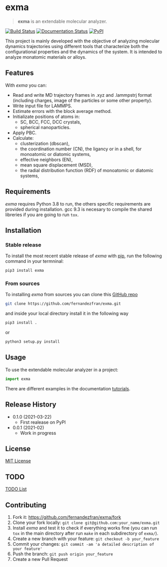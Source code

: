 # exma

> **exma** is an extendable molecular analyzer.

[![Build Status](https://travis-ci.com/fernandezfran/exma.svg?branch=master)](https://travis-ci.com/github/fernandezfran/exma)
[![Documentation Status](https://readthedocs.org/projects/exma/badge/?version=latest)](https://exma.readthedocs.io/en/latest/?badge=latest)
[![PyPI](https://img.shields.io/pypi/v/exma)](https://pypi.org/project/exma/)

This project is mainly developed with the objective of analyzing molecular dynamics trajectories using different tools that characterize both the configurational properties and the dynamics of the system. It is intended to analyze monatomic materials or alloys.


## Features

With _exma_ you can:

* Read and write MD trajectory frames in .xyz and .lammpstrj format (including charges, image of the particles or some other property).
* Write input file for LAMMPS.
* Estimate errors with the block average method.
* Initializate positions of atoms in:
    - SC, BCC, FCC, DCC crystals,
    - spherical nanoparticles.
* Apply PBC.
* Calculate:
    - clusterization (dbscan),
    - the coordination number (CN), the ligancy or in a shell, for monoatomic or diatomic systems,
    - effective neighbors (EN),
    - mean square displacement (MSD),
    - the radial distribution function (RDF) of monoatomic or diatomic systems,


## Requirements

_exma_ requires Python 3.8 to run, the others specific requirements are provided during installation. gcc 9.3 is necesary to compile the shared libreries if you are going to run `tox`.


## Installation

### Stable release

To install the most recent stable release of _exma_ with [pip](https://pip.pypa.io/en/stable/), run the following command in your termninal:

```bash
pip3 install exma
```

### From sources

To installing _exma_ from sources you can clone this [GitHub repo](https://github.com/fernandezfran/exma) 

```bash
git clone https://github.com/fernandezfran/exma.git
```

and inside your local directory install it in the following way 

```bash
pip3 install .
```

or

```bash
python3 setup.py install
```

## Usage

To use the extendable molecular analyzer in a project:

```python
import exma
```

There are different examples in the documentation [tutorials](https://exma.readthedocs.io/en/latest/tutorial.html).

## Release History

* 0.1.0 (2021-03-22)
    * First realease on PyPI
* 0.0.1 (2021-02)
    * Work in progress


## License

[MIT License](https://github.com/fernandezfran/exma/blob/master/LICENSE)


## TODO

[TODO List](https://github.com/fernandezfran/exma/TODO.md)

## Contributing

1. Fork it: <https://github.com/fernandezfran/exma/fork>
2. Clone your fork locally: `git clone git@github.com:your_name/exma.git`
3. Install _exma_ and test it to check if everything works fine (you can run `tox` in the main directory after run `make` in each subdirectory of `exma/`).
4. Create a new branch with your feature: `git checkout -b your_feature`
5. Commit your changes: `git commit -am 'a detailed description of your feature'`
6. Push the branch: `git push origin your_feature`
7. Create a new Pull Request
